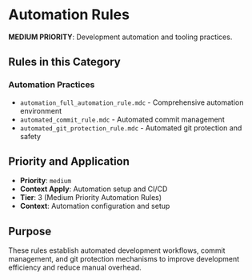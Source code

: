 # Automation Rules

**MEDIUM PRIORITY**: Development automation and tooling practices.

## Rules in this Category

### **Automation Practices**
- `automation_full_automation_rule.mdc` - Comprehensive automation environment
- `automated_commit_rule.mdc` - Automated commit management
- `automated_git_protection_rule.mdc` - Automated git protection and safety

## Priority and Application

- **Priority**: `medium`
- **Context Apply**: Automation setup and CI/CD
- **Tier**: 3 (Medium Priority Automation Rules)
- **Context**: Automation configuration and setup

## Purpose

These rules establish automated development workflows, commit management, and git protection mechanisms to improve development efficiency and reduce manual overhead.
